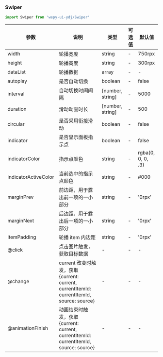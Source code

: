 ### Swiper

```js
import Swiper from 'wepy-ui-ydj/Swiper'
```

| 参数                   | 说明                                                                                | 类型               | 可选值 | 默认值               |
|----------------------|-----------------------------------------------------------------------------------|------------------|-----|-------------------|
| width                | 轮播宽度                                                                              | string           | -   | 750rpx            |
| height               | 轮播高度                                                                              | string           | -   | 300rpx            |
| dataList             | 轮播数据                                                                              | array            | -   | -                 |
| autoplay             | 是否自动切换                                                                            | boolean          | -   | false             |
| interval             | 自动切换时间间隔                                                                          | [number, string] | -   | 5000              |
| duration             | 滑动动画时长                                                                            | [number, string] | -   | 500               |
| circular             | 是否采用衔接滑动                                                                          | boolean          | -   | false             |
| indicator            | 是否显示面板指示点                                                                         | boolean          | -   | false             |
| indicatorColor       | 指示点颜色                                                                             | string           | -   | rgba(0, 0, 0, .3) |
| indicatorActiveColor | 当前选中的指示点颜色                                                                        | string           | -   | #000              |
| marginPrev           | 前边距，用于露出前一项的一小部分                                                                  | string           | -   | '0rpx'            |
| marginNext           | 后边距，用于露出后一项的一小部分                                                                  | string           | -   | '0rpx'            |
| itemPadding          | 轮播 item 内边距                                                                       | string           | -   | '0rpx'            |
| @click               | 点击图片触发，获取目标数据                                                                     | -                | -   | -                 |
| @change              | current 改变时触发，获取 {current: current, currentItemId: currentItemId, source: source} | -                | -   | -                 |
| @animationFinish     | 动画结束时触发，获取 {current: current, currentItemId: currentItemId, source: source}       | -                | -   | -                 |
